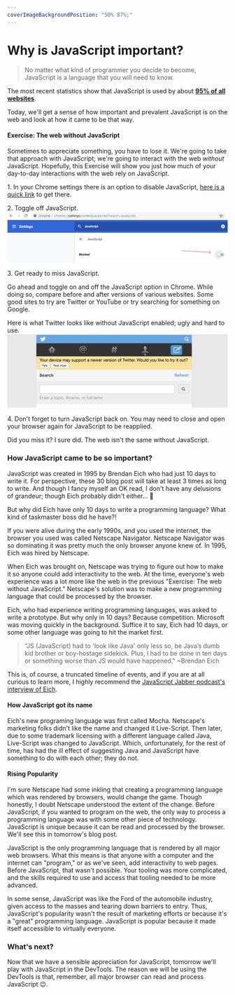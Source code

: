 ```yaml
---
coverImageBackgroundPosition: "50% 87%;"
---
```


# Why is JavaScript important?

> No matter what kind of programmer you decide to become, JavaScript is a language that you will need to know.  

The most recent statistics show that JavaScript is used by about [**95% of all websites**](https://en.wikipedia.org/wiki/JavaScript).

Today, we'll get a sense of how important and prevalent JavaScript is on the web and look at how it came to be that way.

#### Exercise: The web without JavaScript

Sometimes to appreciate something, you have to lose it.  We're going to take that approach with JavaScript; we're going to interact with the web *without* JavaScript.  Hopefully, this Exercise will show you just how much of your day-to-day interactions with the web rely on JavaScript.

1\. In your Chrome settings there is an option to disable JavaScript, [here is a quick link](chrome://settings/content/javascript?search=javaScript) to get there.

2\.  Toggle off JavaScript.
![](public/assets/js-off.png)

3\. Get ready to miss JavaScript.

Go ahead and toggle on and off the JavaScript option in Chrome.  While doing so, compare before and after versions of various websites.  Some good sites to try are Twitter or YouTube or try searching for something on Google.

Here is what Twitter looks like without JavaScript enabled; ugly and hard to use.  
![](public/assets/twitter.png)

4\. Don't forget to turn JavaScript back on.  You may need to close and open your browser again for JavaScript to be reapplied.

Did you miss it?  I sure did.  The web isn't the same without JavaScript.

### How JavaScript came to be so important?

JavaScript was created in 1995 by Brendan Eich who had just 10 days to write it. For perspective, these 30 blog post will take at least 3 times as long to write.  And though I fancy myself an OK read, I don't have any delusions of grandeur; though Eich probably didn't either... 🤔

But why did Eich have only 10 days to write a programming language? What kind of taskmaster boss did he have?!

If you were alive during the early 1990s, and you used the internet, the browser you used was called Netscape Navigator.  Netscape Navigator was so dominating it was pretty much the only browser anyone knew of.  In 1995, Eich was hired by Netscape.  

When Eich was brought on, Netscape was trying to figure out how to make it so anyone could add interactivity to the web.  At the time, everyone's web experience was a lot more like the web in the previous "Exercise: The web without JavaScript."  Netscape's solution was to make a new programming language that could be processed by the browser.  

Eich, who had experience writing programming languages, was asked to write a prototype.  But why only in 10 days? Because competition.  Microsoft was moving quickly in the background. Suffice it to say, Eich had 10 days, or some other language was going to hit the market first.

>"JS (JavaScript) had to 'look like Java' only less so, be Java’s dumb kid brother or boy-hostage sidekick. Plus, I had to be done in ten days or something worse than JS would have happened." ~Brendan Eich

This is, of course, a truncated timeline of events, and if you are at all curious to learn more, I highly recommend the [JavaScript Jabber podcast's interview of Eich](https://devchat.tv/js-jabber/124-jsj-the-origin-of-javascript-with-brendan-eich/).  

#### How JavaScript got its name
Eich's new programing language was first called Mocha.  Netscape's marketing folks didn't like the name and changed it Live-Script. Then later, due to some trademark licensing with a different language called Java, Live-Script was changed to JavaScript. Which, unfortunately, for the rest of time, has had the ill effect of suggesting Java and JavaScript have something to do with each other; they do not.

#### Rising Popularity
I'm sure Netscape had some inkling that creating a programming language which was rendered by browsers, would change the game.  Though honestly, I doubt Netscape understood the extent of the change.  Before JavaScript, if you wanted to program on the web, the only way to process a programming language was with some other piece of technology.  JavaScript is unique because it can be read and processed by the browser.  We'll see this in tomorrow's blog post.

JavaScript is the only programming language that is rendered by all major web browsers.  What this means is that anyone with a computer and the internet can "program," or as we've seen, add interactivity to web pages. Before JavaScript, that wasn't possible.  Your tooling was more complicated, and the skills required to use and access that tooling needed to be more advanced.

In some sense, JavaScript was like the Ford of the automobile industry, given access to the masses and tearing down barriers to entry.  Thus, JavaScript's popularity wasn't the result of marketing efforts or because it's a "great" programming language.  JavaScript is popular because it made itself accessible to virtually everyone.

### What's next?
Now that we have a sensible appreciation for JavaScript, tomorrow we'll play with JavaScript in the DevTools.  The reason we will be using the DevTools is that, remember, all major browser can read and process JavaScript 😉.

